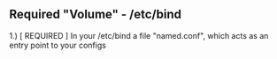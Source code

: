 ## Required "Volume" - /etc/bind

1.) [ REQUIRED ] In your /etc/bind a file "named.conf", which acts as an entry point to your configs
